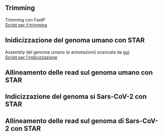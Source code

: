 ## Trimming
Trimming con FastP  
[Script per il trimming](https://github.com/giuseppedebiase/COVID_lung_metag/blob/main/script/fastp_trimming.sh)

## Inidicizzazione del genoma umano con STAR
Assembly del genoma umano (e annotazioni) scaricata da [qui](https://hgdownload.soe.ucsc.edu/goldenPath/hs1/bigZips/)  
[Script per l'indicizzazione](https://github.com/giuseppedebiase/COVID_lung_metag/blob/main/script/star_hs_t2t_index.sh)

## Allineamento delle read sul genoma umano con STAR

## Indicizzazione del genoma si Sars-CoV-2 con STAR

## Allineamento delle read sul genoma di Sars-CoV-2 con STAR
